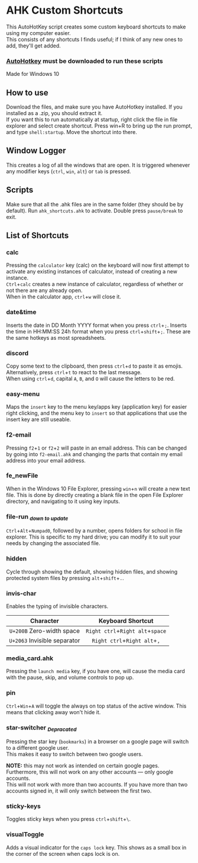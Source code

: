 # AHK Custom Shortcuts
This AutoHotKey script creates some custom keyboard shortcuts to make using my computer easier.  
This consists of any shortcuts I finds useful; if I think of any new ones to add, they'll get added.

### [AutoHotkey](https://www.autohotkey.com/) must be downloaded to run these scripts
Made for Windows 10

## How to use
Download the files, and make sure you have AutoHotkey installed. If you installed as a .zip, you should extract it.  
If you want this to run automatically at startup, right click the file in file explorer and select create shortcut. Press win+R to bring up the run prompt, and type `shell:startup`. Move the shortcut into there.

## Window Logger
This creates a log of all the windows that are open. It is triggered whenever any modifier keys (`ctrl`, `win`, `alt`) or `tab` is pressed.

## Scripts
Make sure that all the .ahk files are in the same folder (they should be by default). Run `ahk_shortcuts.ahk` to activate. Double press `pause/break` to exit.

## List of Shortcuts
### calc
Pressing the `calculator` key (calc) on the keyboard will now first attempt to activate any existing instances of calculator, instead of creating a new instance.  
`Ctrl`+`calc` creates a new instance of calculator, regardless of whether or not there are any already open.  
When in the calculator app, `ctrl`+`w` will close it.  

### date&time
Inserts the date in DD Month YYYY format when you press `ctrl`+`;`. Inserts the time in HH:MM:SS 24h format when you press `ctrl`+`shift`+`;`. These are the same hotkeys as most spreadsheets.

### discord
Copy some text to the clipboard, then press `ctrl`+`d` to paste it as emojis. Alternatively, press `ctrl`+`t` to react to the last message.  
When using `ctrl`+`d`, capital `A`, `B`, and `O` will cause the letters to be red.

### easy-menu
Maps the `insert` key to the menu key/apps key (application key) for easier right clicking, and the menu key to `insert` so that applications that use the insert key are still useable.

### f2-email
Pressing `f2`+`1` or `f2`+`2` will paste in an email address. This can be changed by going into `f2-email.ahk` and changing the parts that contain my email address into your email address.

### fe_newFile
When in the Windows 10 File Explorer, pressing `win`+`n` will create a new text file. This is done by directly creating a blank file in the open File Explorer directory, and navigating to it using key inputs.

### file-run <sub>_down to update_</sub>
`Ctrl`+`Alt`+`Numpad0`, followed by a number, opens folders for school in file explorer. This is specific to my hard drive; you can modify it to suit your needs by changing the associated file.

### hidden
Cycle through showing the default, showing hidden files, and showing protected system files by pressing `alt`+`shift`+`.`.

### invis-char
Enables the typing of invisible characters.

| Character | Keyboard Shortcut |
| :-------: | :---------------: |
| `U+200B` Zero-width space | `Right ctrl`+`Right alt`+`space`|
| `U+2063` Invisible separator | `Right ctrl`+`Right alt`+`,`|


### media_card.ahk
Pressing the `launch media` key, if you have one, will cause the media card with the pause, skip, and volume controls to pop up.

### pin
`Ctrl`+`Win`+`A` will toggle the always on top status of the active window. This means that clicking away won't hide it.

### star-switcher <sub>_Depracated_</sub>
Pressing the star key (`bookmarks`) in a browser on a google page will switch to a different google user.  
This makes it easy to switch between two google users.

**NOTE:** this may not work as intended on certain google pages. Furthermore, this will not work on any other accounts — only google accounts.  
This will not work with more than two accounts. If you have more than two accounts signed in, it will only switch between the first two.  

### sticky-keys
Toggles sticky keys when you press `ctrl`+`shift`+`\`.

### visualToggle
Adds a visual indicator for the `caps lock` key. This shows as a small box in the corner of the screen when caps lock is on.

##